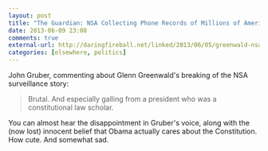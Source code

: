 ```yaml
---
layout: post
title: "The Guardian: NSA Collecting Phone Records of Millions of Americans Daily"
date: 2013-06-09 23:08
comments: true
external-url: http://daringfireball.net/linked/2013/06/05/greenwald-nsa
categories: [elsewhere, politics]
---
```


John Gruber, commenting about Glenn Greenwald's breaking of the NSA surveillance story:

> Brutal. And especially galling from a president who was a constitutional law scholar.

You can almost hear the disappointment in Gruber's voice, along with the (now lost) innocent belief that Obama actually cares about the Constitution. How cute. And somewhat sad.